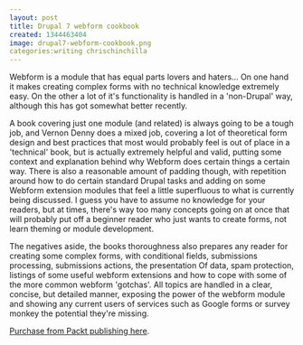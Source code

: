 ```yaml
---
layout: post
title: Drupal 7 webform cookbook
created: 1344463404
image: drupal7-webform-cookbook.png
categories:writing chrischinchilla
---
```

<p>Webform is a module that has equal parts lovers and haters&hellip; On one hand it makes creating complex forms with no technical knowledge extremely easy. On the other a lot of it&#39;s functionality is handled in a &#39;non-Drupal&#39; way, although this has got somewhat better recently.</p><p>A book covering just one module (and related) is always going to be a tough job, and Vernon Denny does a mixed job, covering a lot of theoretical form design and best practices that most would probably feel is out of place in a &#39;technical&#39; book, but is actually extremely helpful and valid, putting some context and explanation behind why Webform does certain things a certain way. There is also a reasonable amount of padding though, with repetition around how to do certain standard Drupal tasks and adding on some Webform extension modules that feel a little superfluous to what is currently being discussed. I guess you have to assume no knowledge for your readers, but at times, there&#39;s way too many concepts going on at once that will probably put off a beginner reader who just wants to create forms, not learn theming or module development.</p><p>The negatives aside, the books thoroughness also prepares any reader for creating some complex forms, with conditional fields, submissions processing, submissions actions, the presentation Of data, spam protection, listings of some useful webform extensions and how to cope with some of the more common webform &#39;gotchas&#39;. All topics are handled in a clear, concise, but detailed manner, exposing the power of the webform module and showing any current users of services such as Google forms or survey monkey the potential they&#39;re missing.</p><p class="p5"><a href="http://www.packtpub.com/drupal-7-webform-popular-contributed-modules-cookbook/book" target="_blank">Purchase from Packt publishing here</a>.</p>
